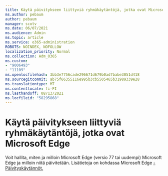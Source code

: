 ```yaml
---
title: Käytä päivitykseen liittyviä ryhmäkäytäntöjä, jotka ovat Microsoft Edge
ms.author: pebaum
author: pebaum
manager: scotv
ms.date: 06/07/2021
ms.audience: Admin
ms.topic: article
ms.service: o365-administration
ROBOTS: NOINDEX, NOFOLLOW
localization_priority: Normal
ms.collection: Adm_O365
ms.custom:
- "9006493"
- "11109"
ms.openlocfilehash: 3bb3e7756cade296671d679b0ad7babe3051d418
ms.sourcegitcommit: ab75f66355116e995b3cb5505465b31989339e28
ms.translationtype: MT
ms.contentlocale: fi-FI
ms.lasthandoff: 08/13/2021
ms.locfileid: "58295868"
---
```

# <a name="use-update-related-group-policies-available-in-microsoft-edge"></a>Käytä päivitykseen liittyviä ryhmäkäytäntöjä, jotka ovat Microsoft Edge

Voit hallita, miten ja milloin Microsoft Edge (versio 77 tai uudempi) Microsoft Edge ja milloin niitä päivitetään. Lisätietoja on kohdassa Microsoft Edge [- Päivityskäytännöt.](https://docs.microsoft.com/DeployEdge/microsoft-edge-update-policies#available-policies)
